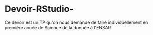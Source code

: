 # Devoir-RStudio-
Ce devoir est un TP qu'on nous demande de faire individuellement en première année de Science de la donnée à l'ENSAR 
